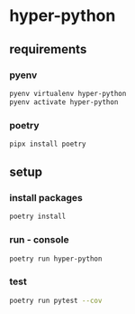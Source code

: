 # hyper-python

## requirements

### pyenv
```bash
pyenv virtualenv hyper-python
pyenv activate hyper-python
```

### poetry
```bash
pipx install poetry
```

## setup

### install packages
```bash
poetry install
```

### run - console
```bash
poetry run hyper-python
```

### test
```bash
poetry run pytest --cov
```